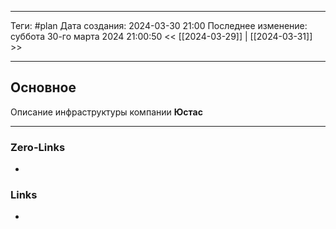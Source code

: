 ___
Теги: #plan 
Дата создания: 2024-03-30 21:00 
Последнее изменение: суббота 30-го марта 2024 21:00:50
<< [[2024-03-29]] | [[2024-03-31]] >> 
___
## Основное

Описание инфраструктуры компании **Юстас**

___
### Zero-Links
- 

### Links
- 

